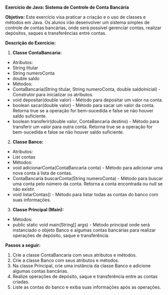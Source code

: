 **Exercício de Java: Sistema de Controle de Conta Bancária**

**Objetivo:** Este exercício visa praticar a criação e o uso de classes e métodos em Java. Os alunos irão desenvolver um sistema simples de controle de contas bancárias, onde será possível gerenciar contas, realizar depósitos, saques e transferências entre contas.

**Descrição do Exercício:**

1. **Classe ContaBancaria:**
- Atributos:
- String titular
- String numeroConta
- double saldo
- Métodos:
- ContaBancaria(String titular, String numeroConta, double saldoInicial) - Construtor para inicializar os atributos.
- void depositar(double valor) - Método para depositar um valor na conta.
- boolean sacar(double valor) - Método para sacar um valor da conta. Retorna true se a operação for bem-sucedida e false se não houver saldo suficiente.
- boolean transferir(double valor, ContaBancaria destino) - Método para transferir um valor para outra conta. Retorna true se a operação for bem-sucedida e false se não houver saldo suficiente.
2. **Classe Banco:**
- Atributos:
- List<ContaBancaria> contas
- Métodos:
- void adicionarConta(ContaBancaria conta) - Método para adicionar uma nova conta à lista de contas.
- ContaBancaria buscarConta(String numeroConta) - Método para buscar uma conta pelo número da conta. Retorna a conta encontrada ou null se não existir.
- void listarContas() - Método para listar todas as contas do banco com suas informações.

3. **Classe Principal (Main):**
- Métodos:
- public static void main(String[] args) - Método principal onde será instanciado o objeto Banco e algumas contas bancárias para realizar operações de depósito, saque e transferência.

**Passos a seguir:**

1. Crie a classe ContaBancaria com seus atributos e métodos.
1. Crie a classe Banco com seus atributos e métodos.
1. Na classe Principal, crie uma instância da classe Banco e adicione algumas contas bancárias.
1. Realize operações de depósito, saque e transferência entre as contas criadas.
1. Liste as contas do banco e exiba suas informações após as operações.
